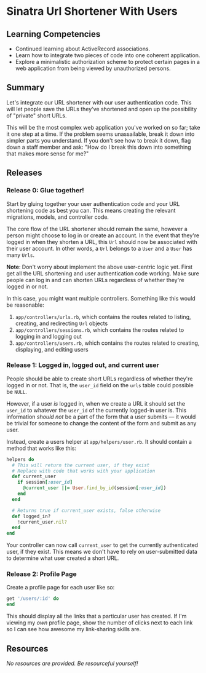 # Sinatra Url Shortener With Users

## Learning Competencies

* Continued learning about ActiveRecord associations.
* Learn how to integrate two pieces of code into one coherent application.
* Explore a minimalistic authorization scheme to protect certain pages in a web
  application from being viewed by unauthorized persons.

## Summary

Let's integrate our URL shortener with our user authentication code.  This
will let people save the URLs they've shortened and open up the possibility of
"private" short URLs.

This will be the most complex web application you've worked on so far; take it
one step at a time.  If the problem seems unassailable, break it down into
simpler parts you understand.  If you don't see how to break it down, flag down
a staff member and ask: "How do I break this down into something that makes
more sense for me?"

## Releases

### Release 0: Glue together!

Start by gluing together your user authentication code and your URL shortening
code as best you can.  This means creating the relevant migrations, models, and
controller code.

The core flow of the URL shortener should remain the same, however a person
might choose to log in or create an account.  In the event that they're logged
in when they shorten a URL, this `Url` should now be associated with their user
account.  In other words, a `Url` belongs to a `User` and a `User` has many
`Urls`.

**Note**: Don't worry about implement the above user-centric logic yet.  First
get all the URL shortening and user authentication code working.  Make sure
people can log in and can shorten URLs regardless of whether they're logged in
or not.

In this case, you might want multiple controllers.  Something like this would
be reasonable:

1. `app/controllers/urls.rb`, which contains the routes related to listing, creating, and redirecting `Url` objects
2. `app/controllers/sessions.rb`, which contains the routes related to logging in and logging out
3. `app/controllers/users.rb`, which contains the routes related to creating, displaying, and editing users

### Release 1: Logged in, logged out, and current user

People should be able to create short URLs regardless of whether they're logged
in or not.  That is, the `user_id` field on the `urls` table could possible be
`NULL`.

However, if a user *is* logged in, when we create a URL it should set the
`user_id` to whatever the `user_id` of the currently logged-in user is.  This
information *should not* be a part of the form that a user submits &mdash; it
would be trivial for someone to change the content of the form and submit as
any user.

Instead, create a users helper at `app/helpers/user.rb`.  It should contain a
method that works like this:

```ruby
helpers do
  # This will return the current user, if they exist
  # Replace with code that works with your application
  def current_user
    if session[:user_id]
      @current_user ||= User.find_by_id(session[:user_id])
    end
  end

  # Returns true if current_user exists, false otherwise
  def logged_in?
    !current_user.nil?
  end
end
```

Your controller can now call `current_user` to get the currently authenticated
user, if they exist.  This means we don't have to rely on user-submitted data
to determine what user created a short URL.

### Release 2: Profile Page

Create a profile page for each user like so:

```ruby
get '/users/:id' do
end
```

This should display all the links that a particular user has created.  If I'm
viewing my *own* profile page, show the number of clicks next to each link so I
can see how awesome my link-sharing skills are.

## Resources

_No resources are provided.  Be resourceful yourself!_
